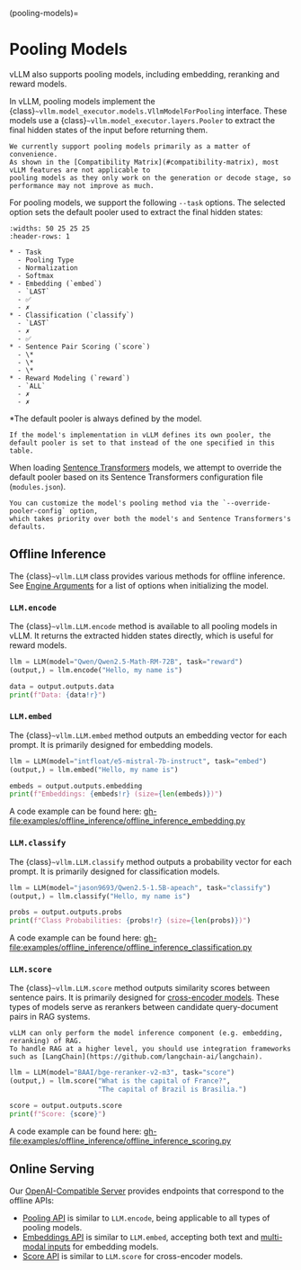 (pooling-models)=

# Pooling Models

vLLM also supports pooling models, including embedding, reranking and reward models.

In vLLM, pooling models implement the {class}`~vllm.model_executor.models.VllmModelForPooling` interface.
These models use a {class}`~vllm.model_executor.layers.Pooler` to extract the final hidden states of the input
before returning them.

```{note}
We currently support pooling models primarily as a matter of convenience.
As shown in the [Compatibility Matrix](#compatibility-matrix), most vLLM features are not applicable to
pooling models as they only work on the generation or decode stage, so performance may not improve as much.
```

For pooling models, we support the following `--task` options.
The selected option sets the default pooler used to extract the final hidden states:

```{list-table}
:widths: 50 25 25 25
:header-rows: 1

* - Task
  - Pooling Type
  - Normalization
  - Softmax
* - Embedding (`embed`)
  - `LAST`
  - ✅︎
  - ✗
* - Classification (`classify`)
  - `LAST`
  - ✗
  - ✅︎
* - Sentence Pair Scoring (`score`)
  - \*
  - \*
  - \*
* - Reward Modeling (`reward`)
  - `ALL`
  - ✗
  - ✗
```

\*The default pooler is always defined by the model.

```{note}
If the model's implementation in vLLM defines its own pooler, the default pooler is set to that instead of the one specified in this table.
```

When loading [Sentence Transformers](https://huggingface.co/sentence-transformers) models,
we attempt to override the default pooler based on its Sentence Transformers configuration file (`modules.json`).

```{tip}
You can customize the model's pooling method via the `--override-pooler-config` option,
which takes priority over both the model's and Sentence Transformers's defaults.
```

## Offline Inference

The {class}`~vllm.LLM` class provides various methods for offline inference.
See [Engine Arguments](#engine-args) for a list of options when initializing the model.

### `LLM.encode`

The {class}`~vllm.LLM.encode` method is available to all pooling models in vLLM.
It returns the extracted hidden states directly, which is useful for reward models.

```python
llm = LLM(model="Qwen/Qwen2.5-Math-RM-72B", task="reward")
(output,) = llm.encode("Hello, my name is")

data = output.outputs.data
print(f"Data: {data!r}")
```

### `LLM.embed`

The {class}`~vllm.LLM.embed` method outputs an embedding vector for each prompt.
It is primarily designed for embedding models.

```python
llm = LLM(model="intfloat/e5-mistral-7b-instruct", task="embed")
(output,) = llm.embed("Hello, my name is")

embeds = output.outputs.embedding
print(f"Embeddings: {embeds!r} (size={len(embeds)})")
```

A code example can be found here: <gh-file:examples/offline_inference/offline_inference_embedding.py>

### `LLM.classify`

The {class}`~vllm.LLM.classify` method outputs a probability vector for each prompt.
It is primarily designed for classification models.

```python
llm = LLM(model="jason9693/Qwen2.5-1.5B-apeach", task="classify")
(output,) = llm.classify("Hello, my name is")

probs = output.outputs.probs
print(f"Class Probabilities: {probs!r} (size={len(probs)})")
```

A code example can be found here: <gh-file:examples/offline_inference/offline_inference_classification.py>

### `LLM.score`

The {class}`~vllm.LLM.score` method outputs similarity scores between sentence pairs.
It is primarily designed for [cross-encoder models](https://www.sbert.net/examples/applications/cross-encoder/README.html).
These types of models serve as rerankers between candidate query-document pairs in RAG systems.

```{note}
vLLM can only perform the model inference component (e.g. embedding, reranking) of RAG.
To handle RAG at a higher level, you should use integration frameworks such as [LangChain](https://github.com/langchain-ai/langchain).
```

```python
llm = LLM(model="BAAI/bge-reranker-v2-m3", task="score")
(output,) = llm.score("What is the capital of France?",
                      "The capital of Brazil is Brasilia.")

score = output.outputs.score
print(f"Score: {score}")
```

A code example can be found here: <gh-file:examples/offline_inference/offline_inference_scoring.py>

## Online Serving

Our [OpenAI-Compatible Server](#openai-compatible-server) provides endpoints that correspond to the offline APIs:

- [Pooling API](#pooling-api) is similar to `LLM.encode`, being applicable to all types of pooling models.
- [Embeddings API](#embeddings-api) is similar to `LLM.embed`, accepting both text and [multi-modal inputs](#multimodal-inputs) for embedding models.
- [Score API](#score-api) is similar to `LLM.score` for cross-encoder models.

